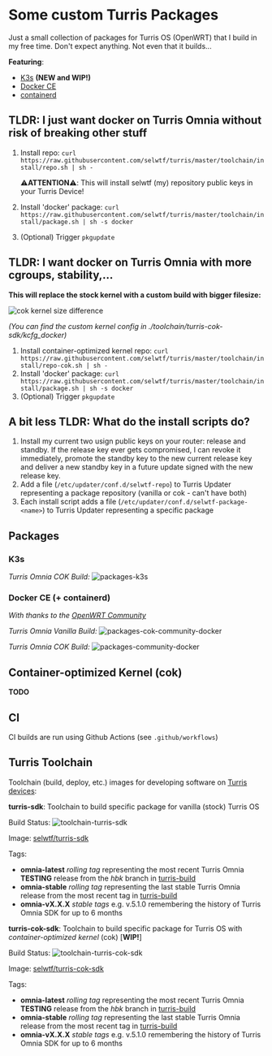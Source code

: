 # Some custom Turris Packages
Just a small collection of packages for Turris OS (OpenWRT) that I build in my free time. Don't expect anything. Not even that it builds... 

**Featuring**:
* [K3s](#k3s) **(NEW and WIP!)**
* [Docker CE](#docker-ce-containerd)
* [containerd](#docker-ce-containerd)


## TLDR: I just want docker on Turris Omnia without risk of breaking other stuff
1. Install repo: `curl https://raw.githubusercontent.com/selwtf/turris/master/toolchain/install/repo.sh | sh -`
   
   ⚠️**ATTENTION**⚠️: This will install selwtf (my) repository public keys in your Turris Device!
2. Install 'docker' package: `curl https://raw.githubusercontent.com/selwtf/turris/master/toolchain/install/package.sh | sh -s docker`
3. (Optional) Trigger `pkgupdate`


## TLDR: I want docker on Turris Omnia with more cgroups, stability,...
**This will replace the stock kernel with a custom build with bigger filesize:**

![cok kernel size difference](doc/img/zimage-diff.png)

*(You can find the custom kernel config in ./toolchain/turris-cok-sdk/kcfg_docker)*
1. Install container-optimized kernel repo: `curl https://raw.githubusercontent.com/selwtf/turris/master/toolchain/install/repo-cok.sh | sh -`
2. Install 'docker' package: `curl https://raw.githubusercontent.com/selwtf/turris/master/toolchain/install/package.sh | sh -s docker`
3. (Optional) Trigger `pkgupdate`


## A bit less TLDR: What do the install scripts do?
1. Install my current two usign public keys on your router: release and standby. If the release key ever gets compromised, I can revoke it immediately, promote the standby key to the new current release key and deliver a new standby key in a future update signed with the new release key. 
2. Add a file (`/etc/updater/conf.d/selwtf-repo`) to Turris Updater representing a package repository (vanilla or cok - can't have both)
3. Each install script adds a file (`/etc/updater/conf.d/selwtf-package-<name>`) to Turris Updater representing a specific package


## Packages
### K3s
*Turris Omnia COK Build:* ![packages-k3s](https://github.com/selwtf/turris/workflows/packages-community-docker/badge.svg)

### Docker CE (+ containerd)
*With thanks to the [OpenWRT Community](https://github.com/openwrt/packages/tree/master/utils/docker)*

*Turris Omnia Vanilla Build:* ![packages-cok-community-docker](https://github.com/selwtf/turris/workflows/packages-cok-community-docker/badge.svg)

*Turris Omnia COK Build:* ![packages-community-docker](https://github.com/selwtf/turris/workflows/packages-community-docker/badge.svg)


## Container-optimized Kernel (cok)

**TODO**


## CI
CI builds are run using Github Actions (see `.github/workflows`)



## Turris Toolchain
Toolchain (build, deploy, etc.) images for developing software on [Turris devices](https://www.turris.cz/en/):

**turris-sdk**: Toolchain to build specific package for vanilla (stock) Turris OS

Build Status: ![toolchain-turris-sdk](https://github.com/selwtf/turris/workflows/toolchain-turris-sdk/badge.svg)

Image: [selwtf/turris-sdk](https://hub.docker.com/u/selwtf/turris-sdk)

Tags:
   * **omnia-latest** *rolling tag* representing the most recent Turris Omnia **TESTING** release from the *hbk* branch in [turris-build](https://gitlab.nic.cz/turris/turris-build)
   * **omnia-stable** *rolling tag* representing the last stable Turris Omnia release from the most recent tag in [turris-build](https://gitlab.nic.cz/turris/turris-build)
   * **omnia-vX.X.X** *stable tags* e.g. v.5.1.0 remembering the history of Turris Omnia SDK for up to 6 months



**turris-cok-sdk**: Toolchain to build specific package for Turris OS with *container-optimized kernel* (cok) \[**WIP!**\]

Build Status: ![toolchain-turris-cok-sdk](https://github.com/selwtf/turris/workflows/toolchain-turris-sdk/badge.svg)

Image: [selwtf/turris-cok-sdk](https://hub.docker.com/u/selwtf/turris-cok-sdk)

Tags:
   * **omnia-latest** *rolling tag* representing the most recent Turris Omnia **TESTING** release from the *hbk* branch in [turris-build](https://gitlab.nic.cz/turris/turris-build)
   * **omnia-stable** *rolling tag* representing the last stable Turris Omnia release from the most recent tag in [turris-build](https://gitlab.nic.cz/turris/turris-build)
   * **omnia-vX.X.X** *stable tags* e.g. v.5.1.0 remembering the history of Turris Omnia SDK for up to 6 months
